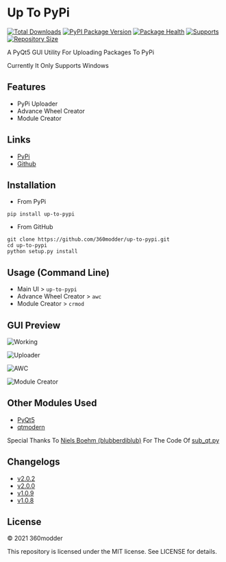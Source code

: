 # Up To PyPi

[![Total Downloads](https://pepy.tech/badge/up-to-pypi)](https://pypi.org/project/up-to-pypi/)
[![PyPI Package Version](https://badge.fury.io/py/up-to-pypi.svg)](https://pypi.org/project/up-to-pypi/)
[![Package Health](https://snyk.io/advisor/python/up-to-pypi/badge.svg)](https://pypi.org/project/up-to-pypi/)
[![Supports](https://img.shields.io/badge/supports-windows-blue.svg)](https://github.com/360modder/up-to-pypi/blob/main/up_to_pypi/main.pyw)
[![Repository Size](https://img.shields.io/github/repo-size/360modder/up-to-pypi.svg)](https://github.com/360modder/up-to-pypi)

A PyQt5 GUI Utility For Uploading Packages To PyPi

Currently It Only Supports Windows

## Features

- PyPi Uploader
- Advance Wheel Creator
- Module Creator

## Links

- [PyPi](https://pypi.org/project/up-to-pypi/ "up-to-pypi PyPi Homepage")
- [Github](https://github.com/360modder/up-to-pypi/ "up-to-pypi Github Homepage")

## Installation

- From PyPi

```pip install up-to-pypi```

- From GitHub

```
git clone https://github.com/360modder/up-to-pypi.git
cd up-to-pypi
python setup.py install
```

## Usage (Command Line)

- Main UI > ```up-to-pypi```
- Advance Wheel Creator > ```awc```
- Module Creator > ```crmod```

## GUI Preview

![Working](https://raw.githubusercontent.com/360modder/up-to-pypi/main/preview/preview_image5.gif)

![Uploader](https://raw.githubusercontent.com/360modder/up-to-pypi/main/preview/preview_image6.jpg)

![AWC](https://raw.githubusercontent.com/360modder/up-to-pypi/main/preview/preview_image7.jpg)

![Module Creator](https://raw.githubusercontent.com/360modder/up-to-pypi/main/preview/preview_image8.jpg)

## Other Modules Used
- [PyQt5](https://pypi.org/project/PyQt5/ "PyQt5 PyPi Homepage")
- [qtmodern](https://pypi.org/project/qtmodern/ "qtmodern PyPi Homepage")

Special Thanks To [Niels Boehm (blubberdiblub)](https://gist.github.com/blubberdiblub) For The Code Of [sub_qt.py](https://gist.github.com/blubberdiblub/007bb92991d01ad29877931f75260b39)

## Changelogs

- [v2.0.2](https://github.com/360modder/up-to-pypi/releases/tag/v2.0.2)
- [v2.0.0](https://github.com/360modder/up-to-pypi/releases/tag/v2.0.0)
- [v1.0.9](https://github.com/360modder/up-to-pypi/releases/tag/v1.0.9)
- [v1.0.8](https://github.com/360modder/up-to-pypi/releases/tag/v1.0.8)

## License

© 2021 360modder

This repository is licensed under the MIT license. See LICENSE for details.
